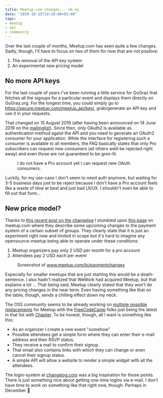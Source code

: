 ```yaml
---
title: Meetup.com changes... oh my
date: "2019-10-15T19:10:00+02:00"
tags:
- meetup
- api
- community
---
```


Over the last couple of months, Meetup.com has seen quite a few
changes. Sadly, though, I'll have to focus on two of them for now that
are not positive:

1. The removal of the API key system
2. An experimental new pricing model

## No more API keys

For the last couple of years I've been running a little service for
GoGraz that fetches all the signups for a particular event and
displays them directly on GoGraz.org. For the longest time, you could
simply go to https://secure.meetup.com/meetup_api/key/, grab/generate
an API key and use it in your requests.

That changed on 15 August 2019 (after having been announced on 14 June
2019 on the [mailinglist][ml]). Since then, only OAuth2 is available
as authentication method agaist the API and you need to generate an
OAuth2 consumer for your application. While the interface for
registering such a consumer is available to all members, the FAQ
basically states that only Pro subscribers can request new consumers
(all others weill be rejected right away) and even those are not
guaranteed to be gren-lit.

<figure>
<img src="/media/2019/meetup-consumers.png" alt="">
<figcaption>I do not have a Pro account yet I can request new OAuth consumers.</figcaption>
</figure>

Luckily, for my use-case I don't seem to need auth anymore, but
waiting for 3-5 business days just to be reject because I don't have a
Pro account feels like a waste of time at best and just bad UI/UX. I
shouldn't even be able to fill out that form...

## New price model?

Thanks to [this recent post on the changelog][cl] I stumbled upon
[this page][mu] on meetup.com where they describe some upcoming
changes to the payment system of a certain subset of groups. They
clearly state that it is just an experiment right now and limited in
scope but it's hard to imagine any opensource-meetup being able to
operate under these conditions:

1. Meetup organizers pay only 2 USD per month for a pro account
2. Attendees pay 2 USD each per event

<figure>
<img src="/media/2019/meetup-pricing.png" alt="">
<figcaption>Screenshot of <a href="https://www.meetup.com/lp/paymentchanges">www.meetup.com/lp/paymentchanges</a></figcaption>
</figure>

Especially for smaller meetups that are just starting this would be a
death-sentence. I also hadn't realized that WeWork had acquired
Meetup, but that explains a lot ... That being said, Meetup clearly
stated that they won't do any pricing changes in the near term. Even
having something like that on the table, though, sends a chilling
effect down my neck.

The OSS community seems to be already working on [multiple possible
replacements][r] for Meetup with the [FreeCodeCamp][f] folks just
being the latest in that list with [Chapter][c]. To be honest, though,
all I want is something like this:

- As an organizer I create a new event "somehow"
- Possible attendees get a simple form where they can enter their
  e-mail address and their RSVP status.
- They receive a mail to confirm their signup. 
- That email also contains links with which they can change or even
  cancel their signup status.
- A simple API will allow a website to render a simple widget with all
  the attendees.
  
The login-system at [changelog.com][cc] was a big inspiration for
those points. There is just something nice about getting one-time
logins via e-mail. I don't have time to work on something like that
right now, though. Perhaps in December 🤣

[mu]: https://www.meetup.com/lp/paymentchanges
[cl]: https://changelog.com/news/so-long-meetup-and-thanks-for-all-the-pizza-M3Z2
[ml]: https://groups.google.com/forum/#!topic/meetup-api/R__7mPzWJc0
[r]: https://github.com/coderbyheart/open-source-meetup-alternatives
[c]: https://github.com/freeCodeCamp/chapter
[f]: https://twitter.com/ossia/status/1183845054449930241
[cc]: https://changelog.com/

